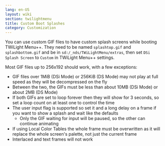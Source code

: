 ```yaml
---
lang: en-US
layout: wiki
section: twilightmenu
title: Custom Boot Splashes
category: Customization
---
```


You can use custom GIF files to have custom splash screens while booting TWiLight Menu++. They need to be named `splashtop.gif`  and `splashbottom.gif` and be in `sd:/_nds/TWiLightMenu/extras`, then set `DSi Splash Screen` to `Custom` in TWiLight Menu++ settings.

Most GIF files up to 256x192 should work, with a few exceptions:
- GIF files over 1MiB (DSi Mode) or 256KiB (DS Mode) may not play at full speed as they will be decompressed on the fly
- Between the two, the GIFs must be less than about 10MB (DSi Mode) or about 2MB (DS Mode)
- If both GIFs are set to loop forever then they will show for 3 seconds, so set a loop count on at least one to control the time
- The user input flag is supported so set it and a long delay on a frame if you want to show a splash and wait like the defaults
  - Only the GIF waiting for input will be paused, so the other can continue animating 
- If using Local Color Tables the whole frame must be overwritten as it will replace the whole screen's palette, not just the current frame
- Interlaced and text frames will not work
